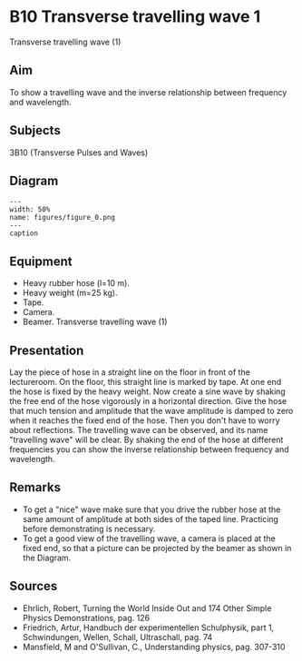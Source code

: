 # B10 Transverse travelling wave  1  
 Transverse travelling wave (1)    
  
## Aim   
 To show a travelling wave and the inverse relationship between frequency and wavelength.    
  
## Subjects   
 3B10 (Transverse Pulses and Waves)   
  
## Diagram   
   
```{figure} figures/figure_0.png  
---  
width: 50%  
name: figures/figure_0.png  
---  
caption  
``` 
      
  
## Equipment   
 
 *  Heavy rubber hose (l=10 m). 
 *  Heavy weight (m=25 kg). 
 *  Tape. 
 *  Camera. 
 *  Beamer. Transverse travelling wave (1)
      
  
## Presentation   
 Lay the piece of hose in a straight line on the floor in front of the lectureroom. On the floor, this straight line is marked by tape. At one end the hose is fixed by the heavy weight. Now create a sine wave by shaking the free end of the hose vigorously in a horizontal direction. Give the hose that much tension and amplitude that the wave amplitude is damped to zero when it reaches the fixed end of the hose. Then you don't have to worry about reflections. The travelling wave can be observed, and its name "travelling wave" will be clear. By shaking the end of the hose at different frequencies you can show the inverse relationship between frequency and wavelength.    
  
## Remarks   
 
 *  To get a "nice" wave make sure that you drive the rubber hose at the same amount of amplitude at both sides of the taped line. Practicing before demonstrating is necessary. 
 *  To get a good view of the travelling wave, a camera is placed at the fixed end, so that a picture can be projected by the beamer as shown in the Diagram.
   
  
## Sources   
 
 *  Ehrlich, Robert, Turning the World Inside Out and 174 Other Simple Physics Demonstrations, pag. 126 
 *  Friedrich, Artur, Handbuch der experimentellen Schulphysik, part 1, Schwindungen, Wellen, Schall, Ultraschall, pag. 74 
 *  Mansfield, M and O'Sullivan, C., Understanding physics, pag. 307-310
  